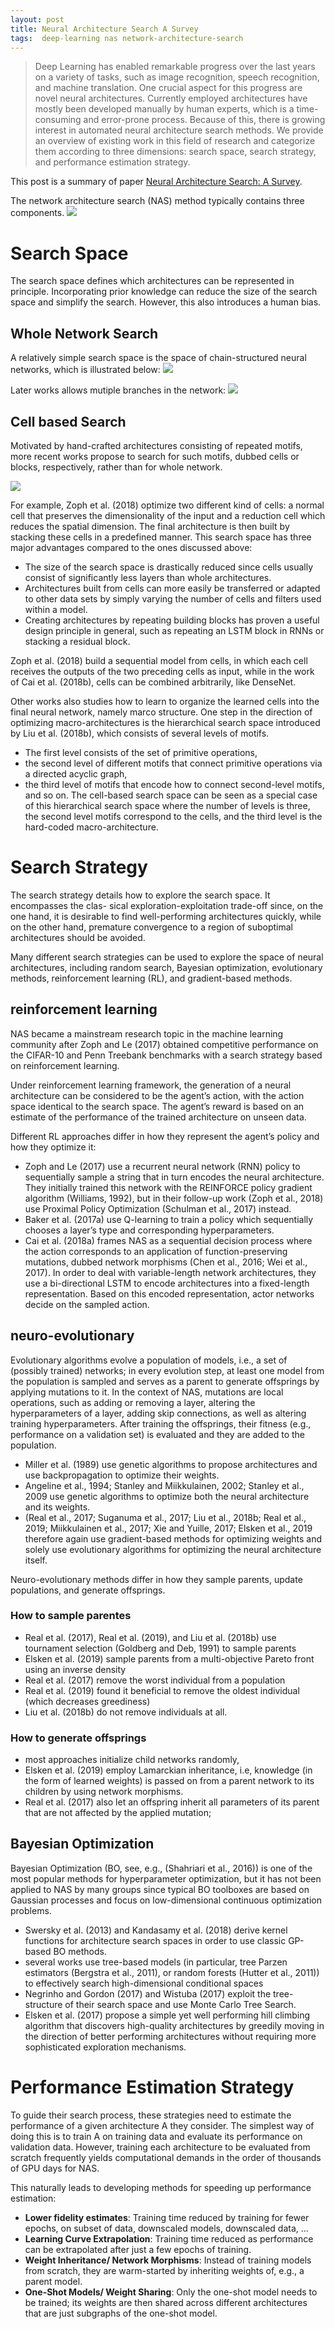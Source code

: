 ```yaml
---
layout: post
title: Neural Architecture Search A Survey
tags:  deep-learning nas network-architecture-search
---
```


> Deep Learning has enabled remarkable progress over the last years on a variety of tasks, such as image recognition, speech recognition, and machine translation. One crucial aspect for this progress are novel neural architectures. Currently employed architectures have mostly been developed manually by human experts, which is a time-consuming and error-prone process. Because of this, there is growing interest in automated neural architecture search methods. We provide an overview of existing work in this field of research and categorize them according to three dimensions: search space, search strategy, and performance estimation strategy.

This post is a summary of paper [Neural Architecture Search: A Survey](https://arxiv.org/abs/1808.05377).


The network architecture search (NAS) method typically contains three components.
![](https://image.jiqizhixin.com/uploads/editor/d0933392-549c-4c12-8e7e-9a4f27f30513/1535695593381.png)

# Search Space

The search space defines which architectures can be represented in principle. Incorporating prior knowledge can reduce the size of the search space and simplify the search. However, this also introduces a human bias.

## Whole Network Search
A relatively simple search space is the space of chain-structured neural networks, which is illustrated below:
![](https://image.jiqizhixin.com/uploads/editor/a12ffa06-142f-4e3f-863a-81124770cfb6/1535695593429.png)

Later works allows mutiple branches in the network:
![](https://image.jiqizhixin.com/uploads/editor/81d2b765-0f50-4cbf-b91e-d31fa08d94ee/1535695593313.png)

## Cell based Search
Motivated by hand-crafted architectures consisting of repeated motifs, more recent works propose to search for such motifs, dubbed cells or blocks, respectively, rather than for whole network.

![](https://image.jiqizhixin.com/uploads/editor/98a45624-9041-4d07-9309-93dfe6c51358/1535695593590.png)

For example, Zoph et al. (2018) optimize two different kind of cells: a normal cell that preserves the dimensionality of the input and a reduction cell which reduces the spatial dimension. The final architecture is then built by stacking these cells in a predefined manner. This search space has three major advantages compared to the ones discussed above:
- The size of the search space is drastically reduced since cells usually consist of significantly less layers than whole architectures.
- Architectures built from cells can more easily be transferred or adapted to other data sets by simply varying the number of cells and filters used within a model.
- Creating architectures by repeating building blocks has proven a useful design principle in general, such as repeating an LSTM block in RNNs or stacking a residual block.

Zoph et al. (2018) build a sequential model from cells, in which each cell receives the outputs of the two preceding cells as input, while in the work of Cai et al. (2018b), cells can be combined arbitrarily, like DenseNet.

Other works also studies how to learn to organize the learned cells into the final neural network, namely marco structure. One step in the direction of optimizing macro-architectures is the hierarchical search space introduced by Liu et al. (2018b), which consists of several levels of motifs. 
- The first level consists of the set of primitive operations, 
- the second level of different motifs that connect primitive operations via a directed acyclic graph, 
- the third level of motifs that encode how to connect second-level motifs, and so on. 
The cell-based search space can be seen as a special case of this hierarchical search space where the number of levels is three, the second level motifs correspond to the cells, and the third level is the hard-coded macro-architecture.

# Search Strategy

The search strategy details how to explore the search space. It encompasses the clas- sical exploration-exploitation trade-off since, on the one hand, it is desirable to find well-performing architectures quickly, while on the other hand, premature convergence to a region of suboptimal architectures should be avoided.

Many different search strategies can be used to explore the space of neural architectures, including random search, Bayesian optimization, evolutionary methods, reinforcement learning (RL), and gradient-based methods.

## reinforcement learning

NAS became a mainstream research topic in the machine learning community after Zoph and Le (2017) obtained competitive performance on the CIFAR-10 and Penn Treebank benchmarks with a search strategy based on reinforcement learning.

Under reinforcement learning framework, the generation of a neural architecture can be considered to be the agent’s action, with the action space identical to the search space. The agent’s reward is based on an estimate of the performance of the trained architecture on unseen data.

Different RL approaches differ in how they represent the agent’s policy and how they optimize it:
- Zoph and Le (2017) use a recurrent neural network (RNN) policy to sequentially sample a string that in turn encodes the neural architecture. They initially trained this network with the REINFORCE policy gradient algorithm (Williams, 1992), but in their follow-up work (Zoph et al., 2018) use Proximal Policy Optimization (Schulman et al., 2017) instead.
- Baker et al. (2017a) use Q-learning to train a policy which sequentially chooses a layer’s type and corresponding hyperparameters.
-  Cai et al. (2018a) frames NAS as a sequential decision process where the action corresponds to an application of function-preserving mutations, dubbed network morphisms (Chen et al., 2016; Wei et al., 2017). In order to deal with variable-length network architectures, they use a bi-directional LSTM to encode architectures into a fixed-length representation. Based on this encoded representation, actor networks decide on the sampled action.

## neuro-evolutionary

Evolutionary algorithms evolve a population of models, i.e., a set of (possibly trained) networks; in every evolution step, at least one model from the population is sampled and serves as a parent to generate offsprings by applying mutations to it. In the context of NAS, mutations are local operations, such as adding or removing a layer, altering the hyperparameters of a layer, adding skip connections, as well as altering training hyperparameters. After training the offsprings, their fitness (e.g., performance on a validation set) is evaluated and they are added to the population.

- Miller et al. (1989) use genetic algorithms to propose architectures and use backpropagation to optimize their weights.
- Angeline et al., 1994; Stanley and Miikkulainen, 2002; Stanley et al., 2009 use genetic algorithms to optimize both the neural architecture and its weights.
- (Real et al., 2017; Suganuma et al., 2017; Liu et al., 2018b; Real et al., 2019; Miikkulainen et al., 2017; Xie and Yuille, 2017; Elsken et al., 2019 therefore again use gradient-based methods for optimizing weights and solely use evolutionary algorithms for optimizing the neural architecture itself.

Neuro-evolutionary methods differ in how they sample parents, update populations, and generate offsprings.

### How to sample parentes
- Real et al. (2017), Real et al. (2019), and Liu et al. (2018b) use tournament selection (Goldberg and Deb, 1991) to sample parents
- Elsken et al. (2019) sample parents from a multi-objective Pareto front using an inverse density
- Real et al. (2017) remove the worst individual from a population
- Real et al. (2019) found it beneficial to remove the oldest individual (which decreases greediness)
- Liu et al. (2018b) do not remove individuals at all.

### How to generate offsprings
- most approaches initialize child networks randomly, 
- Elsken et al. (2019) employ Lamarckian inheritance, i.e, knowledge (in the form of learned weights) is passed on from a parent network to its children by using network morphisms.
- Real et al. (2017) also let an offspring inherit all parameters of its parent that are not affected by the applied mutation;

## Bayesian Optimization

Bayesian Optimization (BO, see, e.g., (Shahriari et al., 2016)) is one of the most popular methods for hyperparameter optimization, but it has not been applied to NAS by many groups since typical BO toolboxes are based on Gaussian processes and focus on low-dimensional continuous optimization problems.

- Swersky et al. (2013) and Kandasamy et al. (2018) derive kernel functions for architecture search spaces in order to use classic GP-based BO methods.
- several works use tree-based models (in particular, tree Parzen estimators (Bergstra et al., 2011), or random forests (Hutter et al., 2011)) to effectively search high-dimensional conditional spaces
- Negrinho and Gordon (2017) and Wistuba (2017) exploit the tree-structure of their search space and use Monte Carlo Tree Search. 
- Elsken et al. (2017) propose a simple yet well performing hill climbing algorithm that discovers high-quality architectures by greedily moving in the direction of better performing architectures without requiring more sophisticated exploration  mechanisms.

# Performance Estimation Strategy

To guide their search process, these strategies need to estimate the performance of a given architecture A they consider. The simplest way of doing this is to train A on training data and evaluate its performance on validation data. However, training each architecture to be evaluated from scratch frequently yields computational demands in the order of thousands of GPU days for NAS.

This naturally leads to developing methods for speeding up performance estimation:
- **Lower fidelity estimates**: Training time reduced by training for fewer epochs, on subset of data, downscaled models, downscaled data, ...
- **Learning Curve Extrapolation**: Training time reduced as performance can be extrapolated after just a few epochs of training.
- **Weight Inheritance/ Network Morphisms**: Instead of training models from scratch, they are warm-started by inheriting weights of, e.g., a parent model.
- **One-Shot Models/ Weight Sharing**: Only the one-shot model needs to be trained; its weights are then shared across different architectures that are just subgraphs of the one-shot model.
